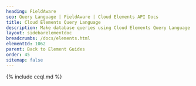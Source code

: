 ```yaml
---
heading: FieldAware
seo: Query Language | FieldAware | Cloud Elements API Docs
title: Cloud Elements Query Language
description: Make database queries using Cloud Elements Query Language.
layout: sidebarelementdoc
breadcrumbs: /docs/elements.html
elementId: 1062
parent: Back to Element Guides
order: 45
sitemap: false
---
```


{% include ceql.md %}
